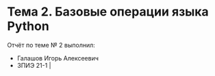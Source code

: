 # Тема 2. Базовые операции языка Python
Отчёт по теме № 2 выполнил:
- Галашов Игорь Алексеевич
- ЗПИЭ 21-1
  |
